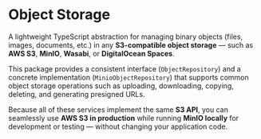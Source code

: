 # Object Storage

A lightweight TypeScript abstraction for managing binary objects (files, images, documents, etc.) in any **S3-compatible object storage** — such as **AWS S3**, **MinIO**, **Wasabi**, or **DigitalOcean Spaces**.

This package provides a consistent interface (`ObjectRepository`) and a concrete implementation (`MinioObjectRepository`) that supports common object storage operations such as uploading, downloading, copying, deleting, and generating presigned URLs.

Because all of these services implement the same **S3 API**, you can seamlessly use **AWS S3 in production** while running **MinIO locally** for development or testing — without changing your application code.
